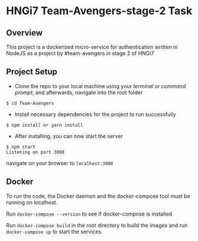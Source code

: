 # HNGi7 Team-Avengers-stage-2 Task

## Overview

This project is a dockerized micro-service for authentication written in NodeJS as a project by #team-avengers in stage 2 of HNGi7

## Project Setup

- Clone the repo to your local machine using your _terminal_ or _command prompt_, and afterwards, navigate into the root folder

```shell script
$ cd Team-Avengers
```

- Install necessary dependencies for the project to run successfully

```shell script
$ npm install or yarn install
```

- After installing, you can now start the server

```shell script
$ npm start
Listening on port 3000
```

navigate on your browser to `localhost:3000`

## Docker

To run the code, the Docker daemon and the docker-compose tool must be running on localhost.

Run `docker-compose --version` to see if docker-compose is installed

Run `docker-compose build` in the root directory to build the images and run `docker-compose up` to start the services.
